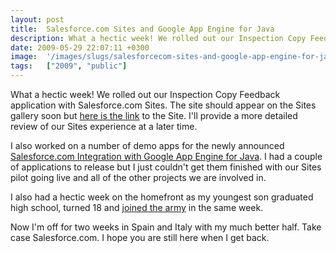 ```yaml
---
layout: post
title:  Salesforce.com Sites and Google App Engine for Java
description: What a hectic week! We rolled out our Inspection Copy Feedback application with Salesforce.com Sites. The site should appear on the Sites gallery soon but here is the link  to the Site. Ill provide a more detailed review of our Sites experience at a later time. I also worked on a number of demo apps for the newly announced Salesforce.com Integration with Google App Engine for Java . I had a couple of applications to release but I just couldnt get them finished with our Sites pilot going live and
date: 2009-05-29 22:07:11 +0300
image:  '/images/slugs/salesforcecom-sites-and-google-app-engine-for-java.jpg'
tags:   ["2009", "public"]
---
```

<p>What a hectic week! We rolled out our Inspection Copy Feedback application with Salesforce.com Sites. The site should appear on the Sites gallery soon but <a href="http://informa.force.com/taylorandfrancis" target="_blank">here is the link</a> to the Site. I'll provide a more detailed review of our Sites experience at a later time.</p>
<p>I also worked on a number of demo apps for the newly announced <a href="/2009/05/27/forcecom-integration-announced-for-gae-java/" target="_blank">Salesforce.com Integration with Google App Engine for Java</a>. I had a couple of applications to release but I just couldn't get them finished with our Sites pilot going live and all of the other projects we are involved in.</p>
<p>I also had a hectic week on the homefront as my youngest son graduated high school, turned 18 and <a href="/2008/12/03/my-son-joined-the-army/" target="_blank">joined the army</a> in the same week.</p>
<p>Now I'm off for two weeks in Spain and Italy with my much better half. Take case Salesforce.com. I hope you are still here when I get back.</p>

